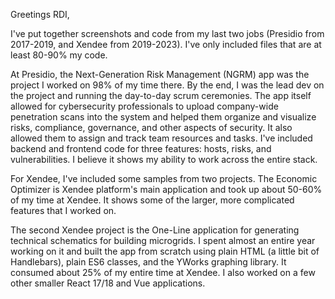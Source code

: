 Greetings RDI,

I've put together screenshots and code from my last two jobs (Presidio from 2017-2019, and Xendee from 2019-2023). I've only included files that are at least 80-90% my code.

At Presidio, the Next-Generation Risk Management (NGRM) app was the project I worked on 98% of my time there. By the end, I was the lead dev on the project and running the day-to-day scrum ceremonies. The app itself allowed for cybersecurity professionals to upload company-wide penetration scans into the system and helped them organize and visualize risks, compliance, governance, and other aspects of security. It also allowed them to assign and track team resources and tasks. I've included backend and frontend code for three features: hosts, risks, and vulnerabilities. I believe it shows my ability to work across the entire stack.

For Xendee, I've included some samples from two projects. The Economic Optimizer is Xendee platform's main application and took up about 50-60% of my time at Xendee. It shows some of the larger, more complicated features that I worked on.

The second Xendee project is the One-Line application for generating technical schematics for building microgrids. I spent almost an entire year working on it and built the app from scratch using plain HTML (a little bit of Handlebars), plain ES6 classes, and the YWorks graphing library. It consumed about 25% of my entire time at Xendee. I also worked on a few other smaller React 17/18 and Vue applications.

